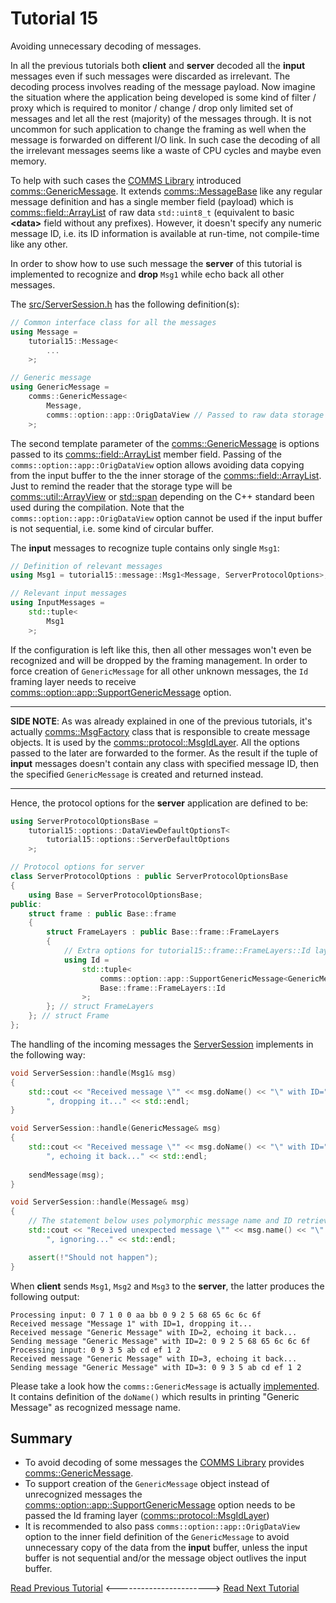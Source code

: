# Tutorial 15
Avoiding unnecessary decoding of messages.

In all the previous tutorials both **client** and **server** decoded all the **input** messages
even if such messages were discarded as irrelevant. The decoding process involves reading of
the message payload. Now imagine the situation where the application being developed is 
some kind of filter / proxy which is required to monitor / change / drop only limited set 
of messages and let all the rest (majority) of the messages through. It is not uncommon for 
such application to change the framing as well when the message is forwarded on different I/O link.
In such case the decoding of all the irrelevant messages seems like a waste of CPU cycles and
maybe even memory.

To help with such cases the [COMMS Library](https://github.com/arobenko/comms_champion#comms-library)
introduced [comms::GenericMessage](https://arobenko.github.io/comms_doc/classcomms_1_1GenericMessage.html).
It extends [comms::MessageBase](https://arobenko.github.io/comms_doc/classcomms_1_1MessageBase.html)
like any regular message definition and has a single member field (payload) which is 
[comms::field::ArrayList](https://arobenko.github.io/comms_doc/classcomms_1_1field_1_1ArrayList.html)
of raw data `std::uint8_t` (equivalent to basic **&lt;data&gt;** field without any prefixes).
However, it doesn't specify any numeric message ID, i.e. its ID information is available at run-time,
not compile-time like any other.

In order to show how to use such message the **server** of this tutorial is implemented to 
recognize and **drop** `Msg1` while echo back all other messages.

The [src/ServerSession.h](src/ServerSession.h) has the following definition(s):
```cpp
// Common interface class for all the messages
using Message = 
    tutorial15::Message<
        ...
    >;

// Generic message
using GenericMessage = 
    comms::GenericMessage<
        Message,
        comms::option::app::OrigDataView // Passed to raw data storage field
    >;
```
The second template parameter of the [comms::GenericMessage](https://arobenko.github.io/comms_doc/classcomms_1_1GenericMessage.html)
is options passed to its [comms::field::ArrayList](https://arobenko.github.io/comms_doc/classcomms_1_1field_1_1ArrayList.html)
member field. Passing of the `comms::option::app::OrigDataView` option allows avoiding data copying from the
input buffer to the the inner storage of the [comms::field::ArrayList](https://arobenko.github.io/comms_doc/classcomms_1_1field_1_1ArrayList.html).
Just to remind the reader that the storage type will be [comms::util::ArrayView](https://arobenko.github.io/comms_doc/classcomms_1_1util_1_1ArrayView.html)
or [std::span](https://en.cppreference.com/w/cpp/container/span) depending on the C++ standard been used during the compilation.
Note that the `comms::option::app::OrigDataView` option cannot be used if the input buffer is not sequential, i.e.
some kind of circular buffer.

The **input** messages to recognize tuple contains only single `Msg1`:
```cpp
// Definition of relevant messages
using Msg1 = tutorial15::message::Msg1<Message, ServerProtocolOptions>;

// Relevant input messages
using InputMessages = 
    std::tuple<
        Msg1
    >;
```
If the configuration is left like this, then all other messages won't even be recognized and will be dropped by the 
framing management. In order to force creation of `GenericMessage` for all other unknown messages, the `Id` framing layer
needs to receive [comms::option::app::SupportGenericMessage](https://arobenko.github.io/comms_doc/options_8h.html)
option.

----

**SIDE NOTE**: As was already explained in one of the previous tutorials, it's actually 
[comms::MsgFactory](https://arobenko.github.io/comms_doc/classcomms_1_1MsgFactory.html)
class that is responsible to create message objects. It is used by the 
[comms::protocol::MsgIdLayer](https://arobenko.github.io/comms_doc/classcomms_1_1protocol_1_1MsgIdLayer.html). 
All the options passed to the later are forwarded to the former. As the result if 
the tuple of **input** messages doesn't contain any class with specified message ID, then the specified `GenericMessage` is 
created and returned instead.

----

Hence, the protocol options for the **server** application are defined to be:
```cpp
using ServerProtocolOptionsBase = 
    tutorial15::options::DataViewDefaultOptionsT<
        tutorial15::options::ServerDefaultOptions
    >;

// Protocol options for server
class ServerProtocolOptions : public ServerProtocolOptionsBase
{
    using Base = ServerProtocolOptionsBase;
public:
    struct frame : public Base::frame
    {
        struct FrameLayers : public Base::frame::FrameLayers
        {
            // Extra options for tutorial15::frame::FrameLayers::Id layer.
            using Id = 
                std::tuple<
                    comms::option::app::SupportGenericMessage<GenericMessage>,
                    Base::frame::FrameLayers::Id
                >;
        }; // struct FrameLayers
    }; // struct Frame
};
```
The handling of the incoming messages the [ServerSession](src/ServerSession.cpp) implements in 
the following way:
```cpp
void ServerSession::handle(Msg1& msg)
{
    std::cout << "Received message \"" << msg.doName() << "\" with ID=" << (unsigned)msg.doGetId() << 
        ", dropping it..." << std::endl;
}

void ServerSession::handle(GenericMessage& msg)
{
    std::cout << "Received message \"" << msg.doName() << "\" with ID=" << (unsigned)msg.doGetId() << 
        ", echoing it back..." << std::endl;
    
    sendMessage(msg);
}

void ServerSession::handle(Message& msg)
{
    // The statement below uses polymorphic message name and ID retrievals.
    std::cout << "Received unexpected message \"" << msg.name() << "\" with ID=" << (unsigned)msg.getId() << 
        ", ignoring..." << std::endl;

    assert(!"Should not happen");
}
```
When **client** sends `Msg1`, `Msg2` and `Msg3` to the **server**, the latter produces the following output:
```
Processing input: 0 7 1 0 0 aa bb 0 9 2 5 68 65 6c 6c 6f 
Received message "Message 1" with ID=1, dropping it...
Received message "Generic Message" with ID=2, echoing it back...
Sending message "Generic Message" with ID=2: 0 9 2 5 68 65 6c 6c 6f 
Processing input: 0 9 3 5 ab cd ef 1 2 
Received message "Generic Message" with ID=3, echoing it back...
Sending message "Generic Message" with ID=3: 0 9 3 5 ab cd ef 1 2 
```
Please take a look how the `comms::GenericMessage` is actually [implemented](https://arobenko.github.io/comms_doc/GenericMessage_8h_source.html).
It contains definition of the `doName()` which results in printing "Generic Message" as recognized message name.

## Summary
- To avoid decoding of some messages the [COMMS Library](https://github.com/arobenko/comms_champion#comms-library)
  provides [comms::GenericMessage](https://arobenko.github.io/comms_doc/classcomms_1_1GenericMessage.html).
- To support creation of the `GenericMessage` object instead of unrecognized messages the 
  [comms::option::app::SupportGenericMessage](https://arobenko.github.io/comms_doc/options_8h.html)
  option needs to be passed the Id framing layer ([comms::protocol::MsgIdLayer](https://arobenko.github.io/comms_doc/classcomms_1_1protocol_1_1MsgIdLayer.html))
- It is recommended to also pass `comms::option::app::OrigDataView` option to the inner field definition of 
  the `GenericMessage` to avoid unnecessary copy of the data from the **input** buffer, unless the 
  input buffer is not sequential and/or the message object outlives the input buffer.

[Read Previous Tutorial](../tutorial14) &lt;-----------------------&gt; [Read Next Tutorial](../tutorial16) 
